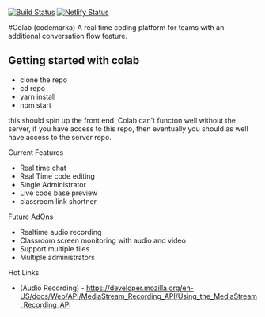 [![Build Status](https://travis-ci.com/CeoFred/colab.svg?token=8zGCZEFENvahi3TRnh5R&branch=master)](https://travis-ci.com/CeoFred/colab)
[![Netlify Status](https://api.netlify.com/api/v1/badges/87db2963-eef7-46f6-a2c1-cda901408905/deploy-status)](https://app.netlify.com/sites/gracious-perlman-d94df4/deploys)

#Colab (codemarka)
A real time coding platform for teams with an additional conversation flow feature.

## Getting started with colab
- clone the repo
- cd repo
- yarn install
- npm start

this should spin up the front end. Colab can't functon well without the server, if you have access
to this repo, then eventually you should as well have access to the server repo.

Current Features
- Real time chat
- Real Time code editing
- Single Administrator
- Live code base preview
- classroom link shortner

Future AdOns

- Realtime audio recording
- Classroom screen monitoring with audio and video
- Support multiple files
- Multiple administrators

<p>Hot Links</p>

 - (Audio Recording) - https://developer.mozilla.org/en-US/docs/Web/API/MediaStream_Recording_API/Using_the_MediaStream_Recording_API